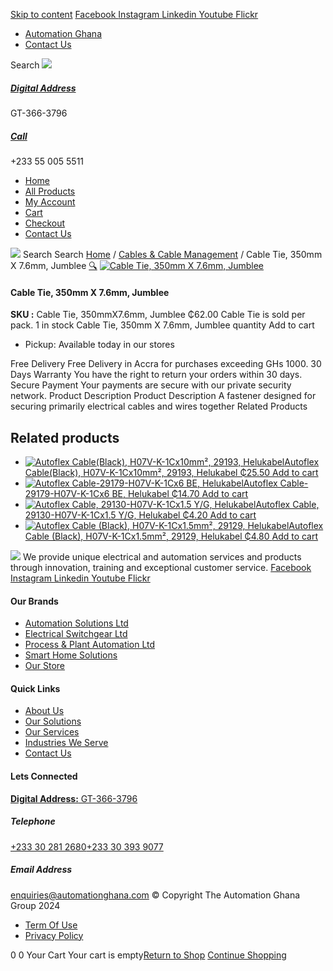 [Skip to content](https://store.automationghana.com/product/cable-tie-350mm-x-7-6mm-jumblee/#content)
[ Facebook ](https://www.facebook.com/automationgh/) [ Instagram ](https://www.instagram.com/automationgh/) [ Linkedin ](https://www.linkedin.com/company/the-automation-ghana-limited/) [ Youtube ](https://www.youtube.com/channel/UCurrRDUSm5oIW39VXjn1u0w) [ Flickr ](https://www.flickr.com/photos/181794037@N07/)
  * [ Automation Ghana ](https://automationghana.com)
  * [ Contact Us ](https://store.automationghana.com/contact/)


Search
[ ![](https://store.automationghana.com/wp-content/uploads/2024/04/Website-TAGG-Logo-BLUE.png) ](https://store.automationghana.com/)
[ ](https://maps.app.goo.gl/m4xeaagWCNbLk4jM6)
#####  [ Digital Address ](https://maps.app.goo.gl/m4xeaagWCNbLk4jM6)
GT-366-3796 
[ ](tel:+233550055511)
#####  [ Call ](tel:+233550055511)
+233 55 005 5511 
  * [Home](https://store.automationghana.com/)
  * [All Products](https://store.automationghana.com/shop/)
  * [My Account](https://store.automationghana.com/my-account/)
  * [Cart](https://store.automationghana.com/cart/)
  * [Checkout](https://store.automationghana.com/checkout/)
  * [Contact Us](https://store.automationghana.com/contact/)


[![](https://store.automationghana.com/wp-content/uploads/2024/04/AutomationGhana_logo_white.png)](https://store.automationghana.com)
Search
Search
[Home](https://store.automationghana.com) / [Cables & Cable Management](https://store.automationghana.com/product-category/cables-cable-management/) / Cable Tie, 350mm X 7.6mm, Jumblee
[🔍](https://store.automationghana.com/product/cable-tie-350mm-x-7-6mm-jumblee/)
[![Cable Tie, 350mm X 7.6mm, Jumblee](https://store.automationghana.com/wp-content/uploads/2023/11/cable-ties-g-default-application-01_3nd-600x486.jpg)](https://store.automationghana.com/wp-content/uploads/2023/11/cable-ties-g-default-application-01_3nd.jpg)
####  Cable Tie, 350mm X 7.6mm, Jumblee 
**SKU :** Cable Tie, 350mmX7.6mm, Jumblee 
₵62.00
Cable Tie is sold per pack.
1 in stock
Cable Tie, 350mm X 7.6mm, Jumblee quantity
Add to cart
  * Pickup: Available today in our stores


Free Delivery 
Free Delivery in Accra for purchases exceeding GHs 1000. 
30 Days Warranty 
You have the right to return your orders within 30 days. 
Secure Payment 
Your payments are secure with our private security network. 
Product Description
Product Description
A fastener designed for securing primarily electrical cables and wires together 
Related Products 
## Related products
  * [![Autoflex Cable\(Black\), H07V-K-1Cx10mm², 29193, Helukabel](https://store.automationghana.com/wp-content/uploads/2019/12/CABLES-3-300x300.jpg)Autoflex Cable(Black), H07V-K-1Cx10mm², 29193, Helukabel ₵25.50 ](https://store.automationghana.com/product/autoflex-cable-29193-h07v-k-1cx10-blk-helukabel/)
[Add to cart](https://store.automationghana.com/product/cable-tie-350mm-x-7-6mm-jumblee/?add-to-cart=1475)
  * [![Autoflex Cable-29179-H07V-K-1Cx6 BE, Helukabel](https://store.automationghana.com/wp-content/uploads/2019/12/CABLES-4-300x300.jpg)Autoflex Cable-29179-H07V-K-1Cx6 BE, Helukabel ₵14.70 ](https://store.automationghana.com/product/autoflex-cable-29179-h07v-k-1cx6-be-helukabel/)
[Add to cart](https://store.automationghana.com/product/cable-tie-350mm-x-7-6mm-jumblee/?add-to-cart=1473)
  * [![Autoflex Cable, 29130-H07V-K-1Cx1.5 Y/G, Helukabel](https://store.automationghana.com/wp-content/uploads/2019/12/CABLES-2-300x300.jpg)Autoflex Cable, 29130-H07V-K-1Cx1.5 Y/G, Helukabel ₵4.20 ](https://store.automationghana.com/product/autoflex-cable-29130-h07v-k-1cx1-5-y-g-helukabel/)
[Add to cart](https://store.automationghana.com/product/cable-tie-350mm-x-7-6mm-jumblee/?add-to-cart=1461)
  * [![Autoflex Cable \(Black\), H07V-K-1Cx1.5mm², 29129, Helukabel](https://store.automationghana.com/wp-content/uploads/2019/12/CABLES-3-300x300.jpg)Autoflex Cable (Black), H07V-K-1Cx1.5mm², 29129, Helukabel ₵4.80 ](https://store.automationghana.com/product/autoflex-cable-29129-h07v-k-1cx1-5-blk-helukabel/)
[Add to cart](https://store.automationghana.com/product/cable-tie-350mm-x-7-6mm-jumblee/?add-to-cart=1460)


![](https://store.automationghana.com/wp-content/uploads/2024/04/AutomationGhana_logo_white.png)
We provide unique electrical and automation services and products through innovation, training and exceptional customer service.
[ Facebook ](https://www.facebook.com/automationgh/) [ Instagram ](https://www.instagram.com/automationgh/) [ Linkedin ](https://www.linkedin.com/company/the-automation-ghana-limited/) [ Youtube ](https://www.youtube.com/channel/UCurrRDUSm5oIW39VXjn1u0w) [ Flickr ](https://www.flickr.com/photos/181794037@N07/)
#### Our Brands
  * [ Automation Solutions Ltd ](https://store.automationghana.com/product/cable-tie-350mm-x-7-6mm-jumblee/)
  * [ Electrical Switchgear Ltd ](https://store.automationghana.com/product/cable-tie-350mm-x-7-6mm-jumblee/)
  * [ Process & Plant Automation Ltd ](https://store.automationghana.com/product/cable-tie-350mm-x-7-6mm-jumblee/)
  * [ Smart Home Solutions ](https://store.automationghana.com/product/cable-tie-350mm-x-7-6mm-jumblee/)
  * [ Our Store ](https://store.automationghana.com/product/cable-tie-350mm-x-7-6mm-jumblee/)


#### Quick Links
  * [ About Us ](https://store.automationghana.com/product/cable-tie-350mm-x-7-6mm-jumblee/)
  * [ Our Solutions ](https://store.automationghana.com/product/cable-tie-350mm-x-7-6mm-jumblee/)
  * [ Our Services ](https://store.automationghana.com/product/cable-tie-350mm-x-7-6mm-jumblee/)
  * [ Industries We Serve ](https://store.automationghana.com/product/cable-tie-350mm-x-7-6mm-jumblee/)
  * [ Contact Us ](https://store.automationghana.com/product/cable-tie-350mm-x-7-6mm-jumblee/)


#### Lets Connected
[**Digital Address:** GT-366-3796](https://maps.app.goo.gl/m4xeaagWCNbLk4jM6)
#####  Telephone 
[ +233 30 281 2680](tel:+233302812680)[+233 30 393 9077](https://store.automationghana.com/product/cable-tie-350mm-x-7-6mm-jumblee/+233303939077)
#####  Email Address 
enquiries@automationghana.com 
© Copyright The Automation Ghana Group 2024
  * [ Term Of Use ](https://store.automationghana.com/product/cable-tie-350mm-x-7-6mm-jumblee/)
  * [ Privacy Policy ](https://store.automationghana.com/product/cable-tie-350mm-x-7-6mm-jumblee/)


0
0
Your Cart
Your cart is empty[Return to Shop](https://store.automationghana.com/shop/)
[Continue Shopping](https://store.automationghana.com/product/cable-tie-350mm-x-7-6mm-jumblee/)
